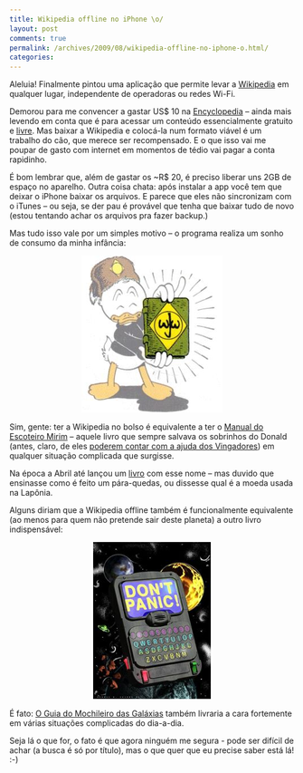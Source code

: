 ```yaml
---
title: Wikipedia offline no iPhone \o/
layout: post
comments: true
permalink: /archives/2009/08/wikipedia-offline-no-iphone-o.html/
categories:
---
```

Aleluia! Finalmente pintou uma aplicação que permite levar a [Wikipedia][1] em qualquer lugar, independente de operadoras ou redes Wi-Fi.

Demorou para me convencer a gastar US$ 10 na [Encyclopedia][2] &#8211; ainda mais levendo em conta que é para acessar um conteúdo essencialmente gratuito e [livre][3]. Mas baixar a Wikipedia e colocá-la num formato viável é um trabalho do cão, que merece ser recompensado. E o que isso vai me poupar de gasto com internet em momentos de tédio vai pagar a conta rapidinho.

É bom lembrar que, além de gastar os ~R$ 20, é preciso liberar uns 2GB de espaço no aparelho. Outra coisa chata: após instalar a app você tem que deixar o iPhone baixar os arquivos. E parece que eles não sincronizam com o iTunes &#8211; ou seja, se der pau é provável que tenha que baixar tudo de novo (estou tentando achar os arquivos pra fazer backup.)

Mas tudo isso vale por um simples motivo &#8211; o programa realiza um sonho de consumo da minha infância:

<p style="text-align: center">
  <a title="O livro mais completo do universo" href="http://duckman.pettho.com/characters/guideb.html"><img class="aligncenter size-full wp-image-2709" src="/wp-content/uploads/2009/08/manual_do_escoteiro_mirim.jpg" alt="O livro mais completo do universo" width="250" height="277" /></a>
</p>

Sim, gente: ter a Wikipedia no bolso é equivalente a ter o [Manual do Escoteiro Mirim][4] &#8211; aquele livro que sempre salvava os sobrinhos do Donald (antes, claro, de eles [poderem contar com a ajuda dos Vingadores][5]) em qualquer situação complicada que surgisse.

Na época a Abril até lançou um [livro][6] com esse nome &#8211; mas duvido que ensinasse como é feito um pára-quedas, ou dissesse qual é a moeda usada na Lapônia.

Alguns diriam que a Wikipedia offline também é funcionalmente equivalente (ao menos para quem não pretende sair deste planeta) a outro livro indispensável:

<p style="text-align: center">
  <a title="Outro livro sem precedentes. Arte de George Cairns." href="http://www.georgecairns.com/guide.html"><img class="size-full wp-image-2710 aligncenter" src="/wp-content/uploads/2009/08/o_guia_do_mochileiro_das_galaxias.jpg" alt="Outro livro sem precedentes. Arte de George Cairns." width="208" height="277" /></a>
</p>

É fato: [O Guia do Mochileiro das Galáxias][7] também livraria a cara fortemente em várias situações complicadas do dia-a-dia.

Seja lá o que for, o fato é que agora ninguém me segura - pode ser difícil de achar (a busca é só por título), mas o que quer que eu precise saber está lá! :-)

 [1]: http://en.wikipedia.org
 [2]: http://collison.ie/wikipedia-iphone/
 [3]: http://en.wikipedia.org/wiki/Wikipedia:Text_of_Creative_Commons_Attribution-ShareAlike_3.0_Unported_License
 [4]: http://pt.wikipedia.org/wiki/Manual_do_Escoteiro-Mirim
 [5]: http://www.google.com/hostednews/afp/article/ALeqM5hMnBgt5Gb2G4ed5WADmGe80QwnrA
 [6]: http://www.flickr.com/photos/ederarte/3293746165/
 [7]: http://pt.wikipedia.org/wiki/O_Guia_do_Mochileiro_das_Gal%C3%A1xias
